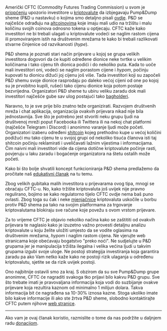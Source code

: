 Američki CFTC (Commodity Futures Trading Commission) u svom je [priopćenju][link] upozorio investitore u [kriptovalute][cc] da izbjegavaju Pump&Dump sheme (P&D u nastavku) o kojima smo detaljno pisali [ovdje][ovdje]. P&D se najčešće odrađuju na [altcoinovima][alt] koje imaju mali udio na tržištu i malu količinu svojih coinova odnosno tokena u optjecaju. CFTC kaže kako investitori ne bi trebali ulagati u kriptovalute vodeći se naglim rastom cijena ili promoviranjem istih na društvenim mrežama te kako bi trebali razlikovati stvarne činjenice od razvikanosti (_hype_).

P&D shema je poznati stari način prijevare u kojoj se grupa velikih investitora dogovori da će kupiti određene dionice neke tvrtke u velikim količinama i tako cijenu tih dionica podići i do nekoliko puta. Kada to uoče mali investitori oni, vodeći se naglim porastom cijene i _hypom_, počinju kupovati tu dionicu dižući joj cijenu još više. Tada investitori koji su započeli P&D shemu svoje dionice rasprodaju po daleko većoj cijeni od one po kojoj su je prvobitno kupili, rušeći tako cijenu dionice koja potom postaje bezvrijedna. Organizatori P&D sheme tu ubiru veliku zaradu dok mali investitori najčešće gube sav ulog postajući tako [bagholderi][bag].

Naravno, to je sve prije bilo znatno teže organizirati. Razvojem društvenih mreža i chat aplikacija, organizacija ovakvih prijevara nikad nije bila jednostavnija. Sve što je potrebno jest stvoriti neku grupu ljudi na društvenoj mreži poput Facebooka ili Twittera ili na nekoj chat platformi (najčešće Telegram i Discord) i anonimno varanje ljudi može početi. Organizatori izaberu određeni [shitcoin][shit] kojeg prethodno kupe u većoj količini podižući mu tako cijenu te u svojoj grupi od nekoliko tisuća članova isti taj shitcoin počinju reklamirati i uveličavati lažnim vijestima i informacijama. Čim naivni mali investitori vide da cijena dotične kriptovalute počinje rasti, povjeruju u laku zaradu i bogaćenje organizatora na štetu ostalih može početi. 

Kako bi što bolje shvatili koncept funkcioniranja P&D shema predlažemo da pročitate naš [edukativni članak][ovdje] na tu temu.

Zbog velikih gubitaka malih investitora u prijevarama ovog tipa, mnogi se obraćaju CFTC-u. No, kako tržište kriptovaluta još uvijek nije pravno regulirano, bojimo se kako regulatorno tijelo CFTC ovdje nema baš puno ovlasti. Zbog toga su čak i neke [mjenjačnice][exc] kriptovaluta uskočile u borbu protiv P&D shema pa tako na svojim platformama za trgovanje kriptovalutama blokiraju sve račune koje povežu s ovom vrstom prijevare. 

Za to vrijeme CFTC je objavio nekoliko načina kako se zaštititi od ovakvih prijevara te naglasio kako je izuzetno važno provesti detaljnu analizu kriptovalute u koju želite uložiti umjesto da se vodite oglasima na društvenim mrežama, _hypom_ i naglim rastom cijena. Ne vjerujte web stranicama koje obećavaju bogatstvo "preko noći". Ne sudjelujte u P&D grupama jer je manipulacija tržišta ilegalna i velika većina ljudi u takvim grupama izgubi svoje uloge. Ne postoji strategija investiranja koja garantira zaradu pa ako Vam netko kaže kako ne postoji rizik ulaganja u određenu kriptovalutu, sjetite se da rizik uvijek postoji.

Ono najbitnije ostavili smo za kraj. S obzirom da su sve Pump&Dump grupe anonimne, CFTC će nagraditi svakoga tko prijavi bilo kakvu P&D grupu. Sve što trebate imati je pravovaljana informacija koja vodi do suzbijanje ovakve prijevare koja rezultira kaznom od minimalno 1 milijun dolara. Takva informacija bit će nagrađena sa 10-30% iznosa kazne. Stoga ukoliko imate bilo kakve informacije ili ako ste žrtva P&D sheme, slobodno kontaktirajte CFTC putem njihove [web stranice][report].

---

Ako vam je ovaj članak koristio, razmislite o tome da nas podržite u daljnjem radu [donacijom][donate].

[donate]: https://bitfalls.com/hr/donate
[report]: http://www.cftc.gov/ConsumerProtection/FileaTiporComplaint/index.htm
[link]: http://www.cftc.gov/idc/groups/public/@customerprotection/documents/file/customeradvisory_pumpdump0218.pdf
[alt]: https://bitfalls.com/hr/glossary/#alt-coins
[bag]: https://bitfalls.com/hr/glossary/#bagholder
[exc]: https://bitfalls.com/hr/glossary/#exchange
[shit]: https://bitfalls.com/hr/glossary/#ath
[ovdje]: https://bitfalls.com/hr/2018/01/12/anatomy-pump-dump-group/
[cc]: https://bitfalls.com/hr/2017/08/20/cryptocurrency/
